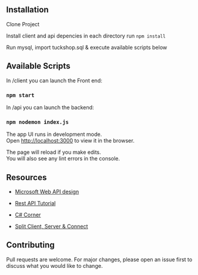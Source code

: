 
## Installation

Clone Project

Install client and api depencies in each directory 
run `npm install`

Run mysql, import tuckshop.sql &  execute available scripts below

## Available Scripts

In /client you can launch the Front end:

### `npm start`

In /api you can launch  the backend:<br />

### `npm nodemon index.js`

The app UI runs in development mode.<br />
Open [http://localhost:3000](http://localhost:3000) to view it in the browser.

The page will reload if you make edits.<br />
You will also see any lint errors in the console.

## Resources

* [Microsoft Web API design](https://docs.microsoft.com/en-us/azure/architecture/best-practices/api-design)
* [Rest API Tutorial](https://restfulapi.net/rest-api-design-tutorial-with-example/)
* [C# Corner](https://www.c-sharpcorner.com/article/web-api-design-principles-or-web-api-design-guidelines/)


* [Split Client, Server & Connect](https://www.freecodecamp.org/news/create-a-react-frontend-a-node-express-backend-and-connect-them-together-c5798926047c/)

## Contributing
Pull requests are welcome. For major changes, please open an issue first to discuss what you would like to change.